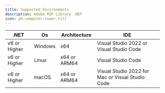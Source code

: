 ```yaml
---
title: Supported Environments
description: Adobe PDF Library .NET
icon: ph:computer-tower-fill
---
```


| .NET         | Os      | Architecture | IDE                                              |
| ------------ | ------- | ------------ | ------------------------------------------------ |
| v6 or Higher | Windows | x64          | Visual Studio 2022 or Visual Studio Code         |
| v6 or Higher | Linux   | x64 or ARM64 | Visual Studio Code                               |
| v6 or Higher | macOS   | x64 or ARM64 | Visual Studio 2022 for Mac or Visual Studio Code |
